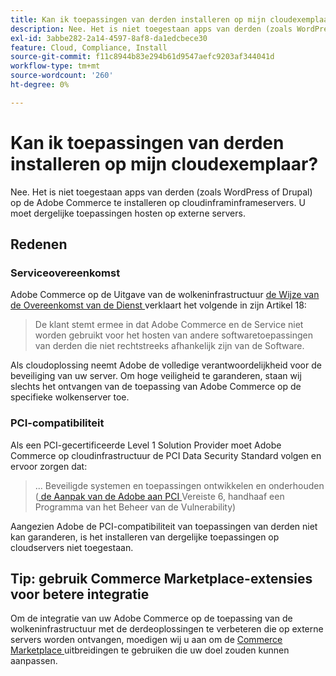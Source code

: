 ```yaml
---
title: Kan ik toepassingen van derden installeren op mijn cloudexemplaar?
description: Nee. Het is niet toegestaan apps van derden (zoals WordPress of Drupal) op de Adobe Commerce te installeren op cloudinframinframeservers. U moet dergelijke toepassingen hosten op externe servers.
exl-id: 3abbe282-2a14-4597-8af8-da1edcbece30
feature: Cloud, Compliance, Install
source-git-commit: f11c8944b83e294b61d9547aefc9203af344041d
workflow-type: tm+mt
source-wordcount: '260'
ht-degree: 0%

---
```


# Kan ik toepassingen van derden installeren op mijn cloudexemplaar?

Nee. Het is niet toegestaan apps van derden (zoals WordPress of Drupal) op de Adobe Commerce te installeren op cloudinframinframeservers. U moet dergelijke toepassingen hosten op externe servers.

## Redenen

### Serviceovereenkomst

Adobe Commerce op de Uitgave van de wolkeninfrastructuur [ de Wijze van de Overeenkomst van de Dienst ](https://magento.com/legal/terms/cloud-terms) verklaart het volgende in zijn Artikel 18:

> De klant stemt ermee in dat Adobe Commerce en de Service niet worden gebruikt voor het hosten van andere softwaretoepassingen van derden die niet rechtstreeks afhankelijk zijn van de Software.

Als cloudoplossing neemt Adobe de volledige verantwoordelijkheid voor de beveiliging van uw server. Om hoge veiligheid te garanderen, staan wij slechts het ontvangen van de toepassing van Adobe Commerce op de specifieke wolkenserver toe.

### PCI-compatibiliteit

Als een PCI-gecertificeerde Level 1 Solution Provider moet Adobe Commerce op cloudinfrastructuur de PCI Data Security Standard volgen en ervoor zorgen dat:

>... Beveiligde systemen en toepassingen ontwikkelen en onderhouden
> ([ de Aanpak van de Adobe aan PCI ](https://magento.com/pci-compliance) Vereiste 6, handhaaf een Programma van het Beheer van de Vulnerability)

Aangezien Adobe de PCI-compatibiliteit van toepassingen van derden niet kan garanderen, is het installeren van dergelijke toepassingen op cloudservers niet toegestaan.

## Tip: gebruik Commerce Marketplace-extensies voor betere integratie

Om de integratie van uw Adobe Commerce op de toepassing van de wolkeninfrastructuur met de derdeoplossingen te verbeteren die op externe servers worden ontvangen, moedigen wij u aan om de [ Commerce Marketplace ](https://marketplace.magento.com) uitbreidingen te gebruiken die uw doel zouden kunnen aanpassen.
